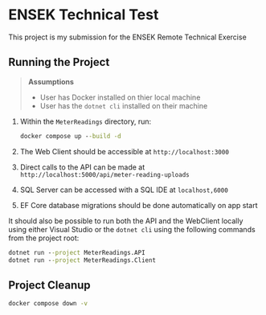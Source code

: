 ENSEK Technical Test
====================

This project is my submission for the ENSEK Remote Technical Exercise

Running the Project
-------------------

>**Assumptions**  
> - User has Docker installed on thier local machine
> - User has the `dotnet cli` installed on their machine

1. Within the `MeterReadings` directory, run: 

    ```cmd
    docker compose up --build -d
    ```


2. The Web Client should be accessible at `http://localhost:3000`
3. Direct calls to the API can be made at `http://localhost:5000/api/meter-reading-uploads`
4. SQL Server can be accessed with a SQL IDE at `localhost,6000`
5. EF Core database migrations should be done automatically on app start

It should also be possible to run both the API and the WebClient locally using either Visual Studio or the `dotnet cli` using the following commands from the project root:
```cmd
dotnet run --project MeterReadings.API
dotnet run --project MeterReadings.Client
```

Project Cleanup
---------------
```cmd
docker compose down -v
```
